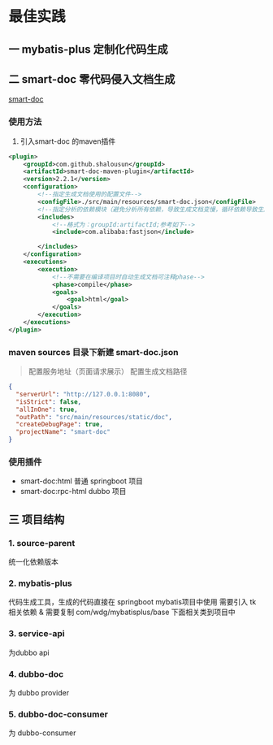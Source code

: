 # 最佳实践

## 一 mybatis-plus 定制化代码生成

## 二 smart-doc 零代码侵入文档生成

[smart-doc](https://smart-doc-group.github.io/#/zh-cn/start/quickstart)
### 使用方法
1. 引入smart-doc 的maven插件
```xml
<plugin>
    <groupId>com.github.shalousun</groupId>
    <artifactId>smart-doc-maven-plugin</artifactId>
    <version>2.2.1</version>
    <configuration>
        <!--指定生成文档使用的配置文件-->
        <configFile>./src/main/resources/smart-doc.json</configFile>
        <!--指定分析的依赖模块（避免分析所有依赖，导致生成文档变慢，循环依赖导致生成失败等问题）-->
        <includes>
            <!--格式为：groupId:artifactId;参考如下-->
            <include>com.alibaba:fastjson</include>

        </includes>
    </configuration>
    <executions>
        <execution>
            <!--不需要在编译项目时自动生成文档可注释phase-->
            <phase>compile</phase>
            <goals>
                <goal>html</goal>
            </goals>
        </execution>
    </executions>
</plugin>
```
### maven sources 目录下新建 smart-doc.json
> 配置服务地址（页面请求展示）
配置生成文档路径


```json
{
  "serverUrl": "http://127.0.0.1:8080",
  "isStrict": false,
  "allInOne": true,
  "outPath": "src/main/resources/static/doc",
  "createDebugPage": true,
  "projectName": "smart-doc"
}
```

### 使用插件
* smart-doc:html 普通 springboot 项目
* smart-doc:rpc-html dubbo 项目


## 三 项目结构

### 1. source-parent
统一化依赖版本

### 2. mybatis-plus
代码生成工具，生成的代码直接在 springboot mybatis项目中使用
需要引入 tk 相关依赖 & 需要复制 com/wdg/mybatisplus/base 下面相关类到项目中

### 3. service-api
为dubbo api

### 4. dubbo-doc
为 dubbo provider

### 5. dubbo-doc-consumer
为 dubbo-consumer